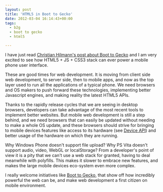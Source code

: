 ```yaml
---
layout: post
title: 'HTML5 in Boot to Gecko'
date: 2012-03-04 16:14:43+00:00
tags:
  - b2g
  - boot to gecko
  - html5

---
```


I have just read [Christian Hilmann's post about Boot to Gecko](http://christianheilmann.com/2012/03/04/mobile-world-congress-boot-to-gecko-and-the-unknown-beast-called-html5/) and I am very excited to see how HTML5 + JS + CSS3 stack can ever power a mobile phone user interface.

These are good times for web development. It is moving from client side web development, to server side, then to mobile apps, and now as the top layer used to run all the applications of a typical phone. We need browsers and OS makers to push forward these technologies, implementing better Javascript engines, and making reality the latest HTML5 APIs.

Thanks to the rapidly release cycles that we are seeing in desktop browsers, developers can take advantage of the most recent tools to implement better websites. But mobile web development is still a step behind, and we need browsers that can easily be updated without needing to make a whole OS update, and these browsers should strive for bringing to mobile devices features like access to its hardware (see [Device API](http://johnhammink.blogspot.com/2011/11/lets-have-look-at-some-recently-landed.html)) and better usage of the hardware on which they are running.

Why Windows Phone doesn't support file upload? Why PS Vita doesn't support audio, video, WebGL or localStorage? From a developer's point of view it is a pity that we can't use a web stack for granted, having to deal meanwhile with polyfills. This makes it slower to embrace new features, and makes the large mobile devices eco-system even more complex.

I really welcome initiatives like [Boot to Gecko](http://www.mozilla.org/b2g), that show off how incredibly powerful the web can be, and make web development a first citizen on mobile environment.
